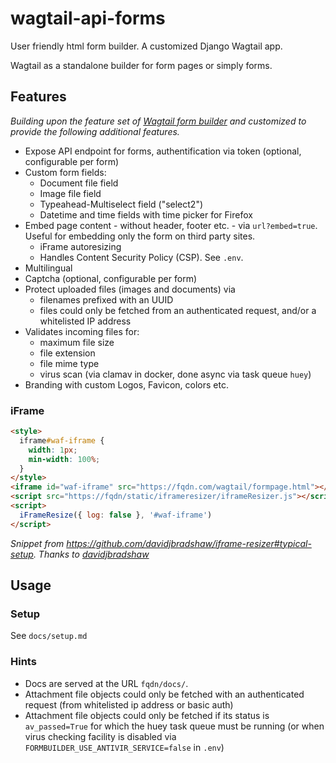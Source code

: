 # wagtail-api-forms

User friendly html form builder. A customized Django Wagtail app.

Wagtail as a standalone builder for form pages or simply forms.

## Features

*Building upon the feature set of [Wagtail form builder](https://docs.wagtail.org/en/latest/reference/contrib/forms/) and customized to provide the following additional features.*

* Expose API endpoint for forms, authentification via token (optional, configurable per form)
* Custom form fields:
  * Document file field
  * Image file field
  * Typeahead-Multiselect field ("select2")
  * Datetime and time fields with time picker for Firefox
* Embed page content - without header, footer etc. - via `url?embed=true`. Useful for embedding only the form on third party sites.
  * iFrame autoresizing
  * Handles Content Security Policy (CSP). See `.env`.
* Multilingual
* Captcha (optional, configurable per form)
* Protect uploaded files (images and documents) via
  * filenames prefixed with an UUID
  * files could only be fetched from an authenticated request, and/or a whitelisted IP address
* Validates incoming files for:
  * maximum file size
  * file extension
  * file mime type
  * virus scan (via clamav in docker, done async via task queue `huey`)
* Branding with custom Logos, Favicon, colors etc.

### iFrame

```html
<style>
  iframe#waf-iframe {
    width: 1px;
    min-width: 100%;
  }
</style>
<iframe id="waf-iframe" src="https://fqdn.com/wagtail/formpage.html"></iframe>
<script src="https://fqdn/static/iframeresizer/iframeResizer.js"></script> 
<script>
  iFrameResize({ log: false }, '#waf-iframe')
</script>
```

*Snippet from https://github.com/davidjbradshaw/iframe-resizer#typical-setup. Thanks to [davidjbradshaw](https://github.com/davidjbradshaw/iframe-resizer)*

## Usage

### Setup

See `docs/setup.md`

### Hints

* Docs are served at the URL `fqdn/docs/`.
* Attachment file objects could only be fetched with an authenticated request (from whitelisted ip address or basic auth)
* Attachment file objects could only be fetched if its status is ``av_passed=True`` for which the huey task queue must be running (or when virus checking facility is disabled via `FORMBUILDER_USE_ANTIVIR_SERVICE=false` in `.env`)
